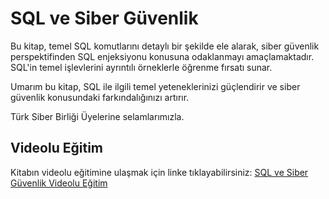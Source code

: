 # SQL ve Siber Güvenlik

Bu kitap, temel SQL komutlarını detaylı bir şekilde ele alarak, siber güvenlik perspektifinden SQL enjeksiyonu konusuna odaklanmayı amaçlamaktadır. SQL'in temel işlevlerini ayrıntılı örneklerle öğrenme fırsatı sunar.

Umarım bu kitap, SQL ile ilgili temel yeteneklerinizi güçlendirir ve siber güvenlik konusundaki farkındalığınızı artırır.

Türk Siber Birliği Üyelerine selamlarımızla.

## Videolu Eğitim

Kitabın videolu eğitimine ulaşmak için linke tıklayabilirsiniz:
[SQL ve Siber Güvenlik Videolu Eğitim](https://www.youtube.com/watch?v=Yecl3Vm1D_Q&t=1361s)

